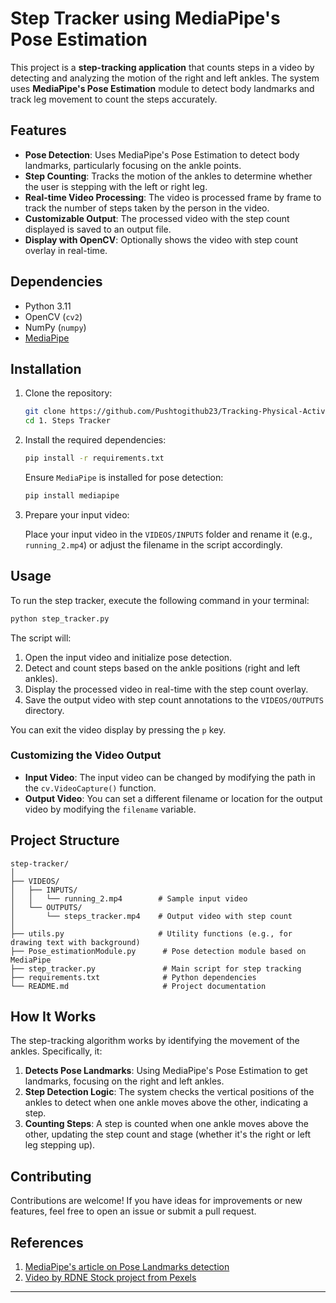 # Step Tracker using MediaPipe's Pose Estimation

This project is a **step-tracking application** that counts steps in a video by detecting and analyzing the motion of the right and left ankles. The system uses **MediaPipe's Pose Estimation** module to detect body landmarks and track leg movement to count the steps accurately.



## Features

- **Pose Detection**: Uses MediaPipe's Pose Estimation to detect body landmarks, particularly focusing on the ankle points.
- **Step Counting**: Tracks the motion of the ankles to determine whether the user is stepping with the left or right leg.
- **Real-time Video Processing**: The video is processed frame by frame to track the number of steps taken by the person in the video.
- **Customizable Output**: The processed video with the step count displayed is saved to an output file.
- **Display with OpenCV**: Optionally shows the video with step count overlay in real-time.

## Dependencies

- Python 3.11
- OpenCV (`cv2`)
- NumPy (`numpy`)
- [MediaPipe](https://ai.google.dev/edge/mediapipe/solutions/guide)

## Installation

1. Clone the repository:

   ```bash
   git clone https://github.com/Pushtogithub23/Tracking-Physical-Activities-with-MediaPipe-and-OpenCV.git
   cd 1. Steps Tracker
   ```

2. Install the required dependencies:

   ```bash
   pip install -r requirements.txt
   ```

   Ensure `MediaPipe` is installed for pose detection:

   ```bash
   pip install mediapipe
   ```

3. Prepare your input video:

   Place your input video in the `VIDEOS/INPUTS` folder and rename it (e.g., `running_2.mp4`) or adjust the filename in the script accordingly.

## Usage

To run the step tracker, execute the following command in your terminal:

```bash
python step_tracker.py
```

The script will:

1. Open the input video and initialize pose detection.
2. Detect and count steps based on the ankle positions (right and left ankles).
3. Display the processed video in real-time with the step count overlay.
4. Save the output video with step count annotations to the `VIDEOS/OUTPUTS` directory.

You can exit the video display by pressing the `p` key.

### Customizing the Video Output

- **Input Video**: The input video can be changed by modifying the path in the `cv.VideoCapture()` function.
- **Output Video**: You can set a different filename or location for the output video by modifying the `filename` variable.

## Project Structure

```
step-tracker/
│
├── VIDEOS/
│   ├── INPUTS/
│   │   └── running_2.mp4        # Sample input video
│   └── OUTPUTS/
│       └── steps_tracker.mp4    # Output video with step count
│
├── utils.py                     # Utility functions (e.g., for drawing text with background)
├── Pose_estimationModule.py      # Pose detection module based on MediaPipe
├── step_tracker.py               # Main script for step tracking
├── requirements.txt              # Python dependencies
└── README.md                     # Project documentation
```

## How It Works

The step-tracking algorithm works by identifying the movement of the ankles. Specifically, it:

1. **Detects Pose Landmarks**: Using MediaPipe's Pose Estimation to get landmarks, focusing on the right and left ankles.
2. **Step Detection Logic**: The system checks the vertical positions of the ankles to detect when one ankle moves above the other, indicating a step.
3. **Counting Steps**: A step is counted when one ankle moves above the other, updating the step count and stage (whether it's the right or left leg stepping up).

## Contributing

Contributions are welcome! If you have ideas for improvements or new features, feel free to open an issue or submit a pull request.

## References
1. [MediaPipe's article on Pose Landmarks detection](https://ai.google.dev/edge/mediapipe/solutions/vision/pose_landmarker)
2. [Video by RDNE Stock project from Pexels](https://www.pexels.com/video/video-of-a-man-training-football-7187055/)

---
